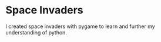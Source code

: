 # Space Invaders

I created space invaders with pygame to learn and further my understanding of python.
